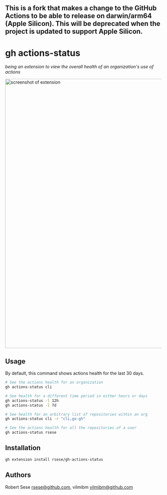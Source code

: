 ## This is a fork that makes a change to the GitHub Actions to be able to release on darwin/arm64 (Apple Silicon).  This will be deprecated when the project is updated to support Apple Silicon.

# gh actions-status

_being an extension to view the overall health of an organization's use of actions_

<img width="865" alt="screenshot of extension" src="https://user-images.githubusercontent.com/98482/156441347-a593d6a1-55ca-4911-a586-f88f18069ab6.png">

## Usage

By default, this command shows actions health for the last 30 days.

```bash
# See the actions health for an organization
gh actions-status cli

# See health for a different time period in either hours or days
gh actions-status -l 12h
gh actions-status -l 7d

# See health for an arbitrary list of repositories within an org
gh actions-status cli -r "cli,go-gh"

# See the actions health for all the repositories of a user
gh actions-status rsese
```

## Installation

```bash
gh extension install rsese/gh-actions-status
```

## Authors

Robert Sese <rsese@github.com>, vilmibm <vilmibm@github.com>
